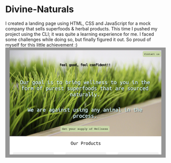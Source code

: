 # Divine-Naturals 
I created a landing page using HTML, CSS and JavaScript for a mock company that sells superfoods & herbal products.
This time I pushed my project using the CLI; it was quite a learning experience for me. I faced some challenges while doing so, but finally figured it out. 
So proud of myself for this little achievement :)
![](images/LandingPage.png)
